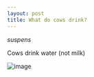 ```yaml
---
layout: post
title: What do cows drink?
---
```

*suspens*

Cows drink water (not milk)

![image](https://ofa.on.ca/wp-content/uploads/2021/12/cow-drinking.png)

